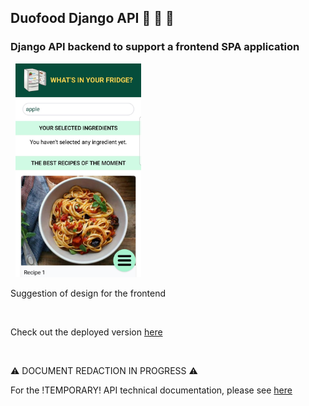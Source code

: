## Duofood Django API 🍕 🍗 🍝           

### Django API backend to support a frontend SPA application

&nbsp;
<img src="https://raw.githubusercontent.com/roldel/duofood-django-API/main/frontend.jpeg" width="40%">

Suggestion of design for the frontend

&nbsp;

Check out the deployed version [here](https://duofood.eu.pythonanywhere.com/)

&nbsp;
&nbsp;


⚠️ DOCUMENT REDACTION IN PROGRESS ⚠️

For the !TEMPORARY! API technical documentation, please see [here](https://duofood.eu.pythonanywhere.com/techdoc)




